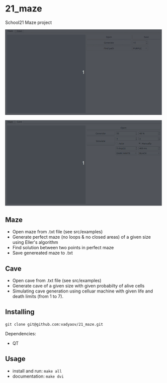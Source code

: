 # 21_maze

School21 Maze project

![Maze](./materials/maze.gif)

![Cave](./materials/cave.gif)

## Maze

- Open maze from .txt file (see src/examples)
- Generate perfect maze (no loops & no closed areas) of a given size using Eller's algorithm
- Find solution between two points in perfect maze
- Save genereated maze to .txt

## Cave

- Open cave from .txt file (see src/examples)
- Generate cave of a given size with given probabilty of alive cells
- Simulating cave generation using celluar machine with given life and death limits (from 1 to 7).

## Installing

`git clone git@github.com:vadyaov/21_maze.git`

Dependencies:
- QT

## Usage

- install and run: `make all`
- documentation: `make dvi`
